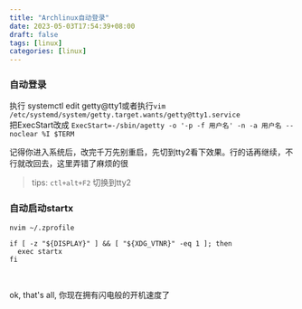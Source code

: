 ```yaml
---
title: "Archlinux自动登录"
date: 2023-05-03T17:54:39+08:00
draft: false
tags: [linux]
categories: [linux]
---
```


### 自动登录
执行 systemctl edit getty@tty1或者执行`vim /etc/systemd/system/getty.target.wants/getty@tty1.service`  
把ExecStart改成
`ExecStart=-/sbin/agetty -o '-p -f 用户名' -n -a 用户名 --noclear %I $TERM`

记得你进入系统后，改完千万先别重启，先切到tty2看下效果。行的话再继续，不行就改回去，这里弄错了麻烦的很

> tips: `ctl+alt+F2` 切换到tty2

### 自动启动startx
`nvim ~/.zprofile`
```
if [ -z "${DISPLAY}" ] && [ "${XDG_VTNR}" -eq 1 ]; then
  exec startx
fi
```
<br>

ok, that's all, 你现在拥有闪电般的开机速度了
